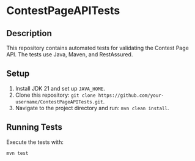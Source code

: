 # ContestPageAPITests

## Description
This repository contains automated tests for validating the Contest Page API. The tests use Java, Maven, and RestAssured.

## Setup
1. Install JDK 21 and set up `JAVA_HOME`.
2. Clone this repository: `git clone https://github.com/your-username/ContestPageAPITests.git`.
3. Navigate to the project directory and run: `mvn clean install`.

## Running Tests
Execute the tests with:
```bash
mvn test
